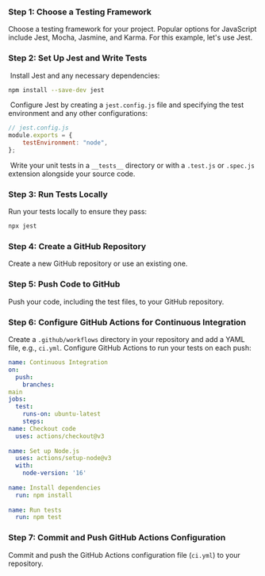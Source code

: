 ### Step 1: Choose a Testing Framework

Choose a testing framework for your project. Popular options for JavaScript include Jest, Mocha, Jasmine, and Karma. For this example, let's use Jest.

### Step 2: Set Up Jest and Write Tests

​
Install Jest and any necessary dependencies:

```bash
npm install --save-dev jest
```

​
Configure Jest by creating a `jest.config.js` file and specifying the test environment and any other configurations:

```javascript
// jest.config.js
module.exports = {
    testEnvironment: "node",
};
```

​
Write your unit tests in a `__tests__` directory or with a `.test.js` or `.spec.js` extension alongside your source code.

### Step 3: Run Tests Locally

Run your tests locally to ensure they pass:

```bash
npx jest
```

### Step 4: Create a GitHub Repository

Create a new GitHub repository or use an existing one.

### Step 5: Push Code to GitHub

Push your code, including the test files, to your GitHub repository.

### Step 6: Configure GitHub Actions for Continuous Integration

Create a `.github/workflows` directory in your repository and add a YAML file, e.g., `ci.yml`. Configure GitHub Actions to run your tests on each push:

```yaml
name: Continuous Integration
on:
  push:
    branches:
main
jobs:
  test:
    runs-on: ubuntu-latest
    steps:
name: Checkout code
  uses: actions/checkout@v3
​
name: Set up Node.js
  uses: actions/setup-node@v3
  with:
    node-version: '16'
​
name: Install dependencies
  run: npm install
​
name: Run tests
  run: npm test
```

### Step 7: Commit and Push GitHub Actions Configuration

Commit and push the GitHub Actions configuration file (`ci.yml`) to your repository.
